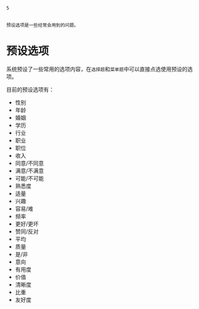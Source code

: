```index
5
```
```tag

```
```summary
预设选项是一些经常会用到的问题。
```
# 预设选项
系统预设了一些常用的选项内容，在`选择题`和`菜单题`中可以直接点选使用预设的选项。

目前的预设选项有：
+ 性别
+ 年龄
+ 婚姻
+ 学历
+ 行业
+ 职业
+ 职位
+ 收入
+ 同意/不同意
+ 满意/不满意
+ 可能/不可能
+ 熟悉度
+ 适量
+ 兴趣
+ 容易/难
+ 频率
+ 更好/更坏
+ 赞同/反对
+ 平均
+ 质量
+ 是/非
+ 意向
+ 有用度
+ 价值
+ 清晰度
+ 比重
+ 友好度